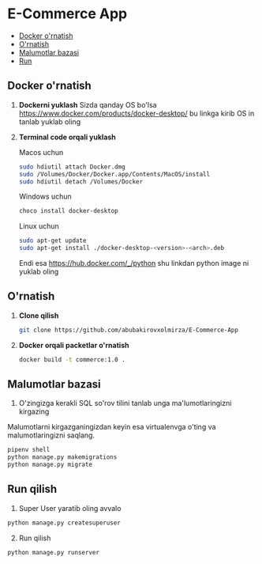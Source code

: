 # E-Commerce App
- [Docker o'rnatish](#docker)
- [O'rnatish](#o'rnatish)
- [Malumotlar bazasi](#psql)
- [Run](#run)

## Docker o'rnatish

1. **Dockerni yuklash**
   Sizda qanday OS bo'lsa https://www.docker.com/products/docker-desktop/ bu linkga kirib OS in tanlab yuklab oling

2. **Terminal code orqali yuklash**
   
   Macos uchun
   ```bash
   sudo hdiutil attach Docker.dmg
   sudo /Volumes/Docker/Docker.app/Contents/MacOS/install
   sudo hdiutil detach /Volumes/Docker
   ```
   Windows uchun
   ```bash
   choco install docker-desktop
   ```
   Linux uchun
   ```bash
   sudo apt-get update
   sudo apt-get install ./docker-desktop-<version>-<arch>.deb   
   ```
   Endi esa https://hub.docker.com/_/python shu linkdan python image ni yuklab oling
## O'rnatish

1. **Clone qilish**
   ```bash
   git clone https://github.com/abubakirovxolmirza/E-Commerce-App


2. **Docker orqali packetlar o'rnatish**
   ```bash
   docker build -t commerce:1.0 .
   ```

## Malumotlar bazasi

   1. O'zingizga kerakli SQL so'rov tilini tanlab unga ma'lumotlaringizni kirgazing

   Malumotlarni kirgazganingizdan keyin esa virtualenvga o'ting va malumotlaringizni saqlang.
   ```bash
   pipenv shell
   python manage.py makemigrations
   python manage.py migrate
   ```

## Run qilish
   1. Super User yaratib oling avvalo
   ```bash
   python manage.py createsuperuser
   ```
   2. Run qilish
   ```bash
   python manage.py runserver
   ```
   
   
